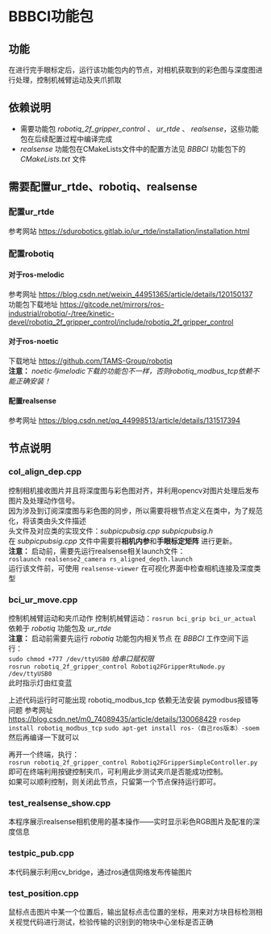 # BBBCI功能包

## 功能

在进行完手眼标定后，运行该功能包内的节点，对相机获取到的彩色图与深度图进行处理，控制机械臂运动及夹爪抓取

## 依赖说明

* 需要功能包 _robotiq_2f_gripper_control_ 、 _ur_rtde_ 、 _realsense_，这些功能包在后续配置过程中编译完成
* _realsense_ 功能包在CMakeLists文件中的配置方法见 _BBBCI_ 功能包下的 _CMakeLists.txt_ 文件

## 需要配置ur_rtde、robotiq、realsense

### 配置ur_rtde

参考网站 <https://sdurobotics.gitlab.io/ur_rtde/installation/installation.html>  

### 配置robotiq

#### 对于ros-melodic  

参考网址 <https://blog.csdn.net/weixin_44951365/article/details/120150137>  
功能包下载地址 <https://gitcode.net/mirrors/ros-industrial/robotiq/-/tree/kinetic-devel/robotiq_2f_gripper_control/include/robotiq_2f_gripper_control>

#### 对于ros-noetic

下载地址 <https://github.com/TAMS-Group/robotiq>  
**注意：** _noetic与melodic下载的功能包不一样，否则robotiq_modbus_tcp依赖不能正确安装！_  

#### 配置realsense

参考网址 <https://blog.csdn.net/qq_44998513/article/details/131517394> 

## 节点说明

### col_align_dep.cpp

控制相机接收图片并且将深度图与彩色图对齐，并利用opencv对图片处理后发布图片及处理动作信号。  
因为涉及到订阅深度图与彩色图的同步，所以需要将根节点定义在类中，为了规范化，将该类由头文件描述  
头文件及对应类的实现文件：_subpicpubsig.cpp_  _subpicpubsig.h_  
在 _subpicpubsig.cpp_ 文件中需要将**相机内参**和**手眼标定矩阵** 进行更新。  
**注意：** 启动前，需要先运行realsense相关launch文件：  
`roslaunch realsense2_camera rs_aligned_depth.launch`  
运行该文件前，可使用 `realsense-viewer` 在可视化界面中检查相机连接及深度类型

### bci_ur_move.cpp

控制机械臂运动和夹爪动作
控制机械臂运动：`rosrun bci_grip bci_ur_actual`  
依赖于 _robotiq_ 功能包及 _ur_rtde_  
**注意：** 启动前需要先运行 _robotiq_ 功能包内相关节点
在 *BBBCI* 工作空间下运行：  
`sudo chmod +777 /dev/ttyUSB0`  _给串口赋权限_  
`rosrun robotiq_2f_gripper_control Robotiq2FGripperRtuNode.py /dev/ttyUSB0`  
此时指示灯由红变蓝

上述代码运行时可能出现 robotiq_modbus_tcp 依赖无法安装 pymodbus报错等问题
参考网址 <https://blog.csdn.net/m0_74089435/article/details/130068429>
`rosdep install robotiq_modbus_tcp`
`sudo apt-get install ros-（自己ros版本）-soem`  
然后再编译一下就可以

再开一个终端，执行：  
`rosrun robotiq_2f_gripper_control Robotiq2FGripperSimpleController.py`
即可在终端利用按键控制夹爪，可利用此步测试夹爪是否能成功控制。  
如果可以顺利控制，则关闭此节点，只留第一个节点保持运行即可。

### test_realsense_show.cpp

本程序展示realsense相机使用的基本操作——实时显示彩色RGB图片及配准的深度信息

### testpic_pub.cpp

本代码展示利用cv_bridge，通过ros通信网络发布传输图片

### test_position.cpp

鼠标点击图片中某一个位置后，输出鼠标点击位置的坐标，用来对方块目标检测相关视觉代码进行测试，检验传输的识别到的物块中心坐标是否正确
